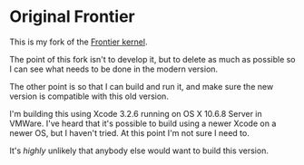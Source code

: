 # Original Frontier

This is my fork of the <a href="http://frontierkernel.org/">Frontier kernel</a>.

The point of this fork isn't to develop it, but to delete as much as possible so I can see what needs to be done in the modern version.

The other point is so that I can build and run it, and make sure the new version is compatible with this old version.

I'm building this using Xcode 3.2.6 running on OS X 10.6.8 Server in VMWare. I've heard that it's possible to build using a newer Xcode on a newer OS, but I haven't tried. At this point I'm not sure I need to.

It's *highly* unlikely that anybody else would want to build this version.

